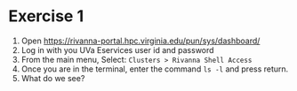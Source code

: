 # Exercise 1

1. Open https://rivanna-portal.hpc.virginia.edu/pun/sys/dashboard/ 
2. Log in with you UVa Eservices user id and password
3. From the main menu, Select: `Clusters > Rivanna Shell Access`
4. Once you are  in the terminal, enter the command `ls -l` and press return.
5. What do we see?
